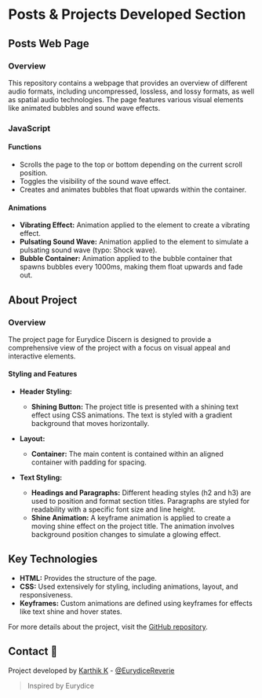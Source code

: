 # Posts & Projects Developed Section

## Posts Web Page

### Overview

This repository contains a webpage that provides an overview of different audio formats, including uncompressed, lossless, and lossy formats, as well as spatial audio technologies. The page features various visual elements like animated bubbles and sound wave effects.

### JavaScript

#### Functions
- Scrolls the page to the top or bottom depending on the current scroll position.
- Toggles the visibility of the sound wave effect.
- Creates and animates bubbles that float upwards within the container.

#### Animations
- **Vibrating Effect:** Animation applied to the element to create a vibrating effect.
- **Pulsating Sound Wave:** Animation applied to the element to simulate a pulsating sound wave (typo: Shock wave).
- **Bubble Container:** Animation applied to the bubble container that spawns bubbles every 1000ms, making them float upwards and fade out.

## About Project

### Overview

The project page for Eurydice Discern is designed to provide a comprehensive view of the project with a focus on visual appeal and interactive elements.  

#### Styling and Features

- **Header Styling:**
  - **Shining Button:** The project title is presented with a shining text effect using CSS animations. The text is styled with a gradient background that moves horizontally.
    
- **Layout:**
  - **Container:** The main content is contained within an aligned container with padding for spacing.
    
- **Text Styling:**
  - **Headings and Paragraphs:** Different heading styles (h2 and h3) are used to position and format section titles. Paragraphs are styled for readability with a specific font size and line height.
  - **Shine Animation:** A keyframe animation is applied to create a moving shine effect on the project title. The animation involves background position changes to simulate a glowing effect.
  
## Key Technologies

- **HTML:** Provides the structure of the page.                              
- **CSS:** Used extensively for styling, including animations, layout, and responsiveness.                                                    
- **Keyframes:** Custom animations are defined using keyframes for effects like text shine and hover states.                                               

For more details about the project, visit the [GitHub repository](https://github.com/EurydiceReverie/EurydiceDiscern).

## Contact 💬

Project developed by [Karthik K](https://t.me/SchadenfreudeKK) - [@EurydiceReverie](https://t.me/SchadenfreudeKK)

> Inspired by Eurydice
